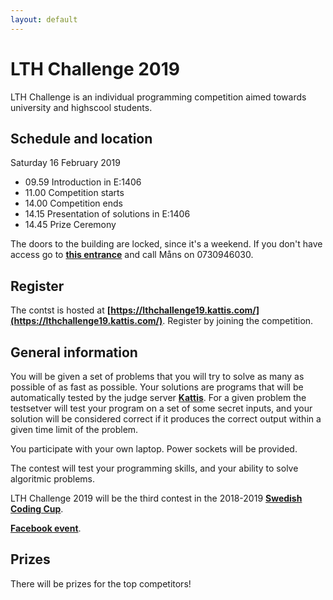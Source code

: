 ```yaml
---
layout: default
---
```

# LTH Challenge 2019

LTH Challenge is an individual programming competition aimed towards university and highscool students.

## Schedule and location
Saturday 16 February 2019
- 09.59 Introduction in E:1406
- 11.00 Competition starts
- 14.00 Competition ends
- 14.15 Presentation of solutions in E:1406
- 14.45 Prize Ceremony

The doors to the building are locked, since it's a weekend. If you don't have access go to **[this entrance](https://goo.gl/maps/YQGmE5yuW5C2)** and call Måns on 0730946030.

## Register
The contst is hosted at **[https://lthchallenge19.kattis.com/](https://lthchallenge19.kattis.com/)**. Register by joining the competition.

## General information
You will be given a set of problems that you will try to solve as many as possible of as fast as possible. Your solutions are programs that will be automatically tested by the judge server **[Kattis](https://open.kattis.com)**. For a given problem the testsetver will test your program on a set of some secret inputs, and your solution will be considered correct if it produces the correct output within a given time limit of the problem.

You participate with your own laptop. Power sockets will be provided.

The contest will test your programming skills, and your ability to solve algoritmic problems.

LTH Challenge 2019 will be the third contest in the 2018-2019 **[Swedish Coding Cup](http://codingcup.se/)**.

**[Facebook event](https://www.facebook.com/events/2151930584864217/)**.

## Prizes
There will be prizes for the top competitors!
